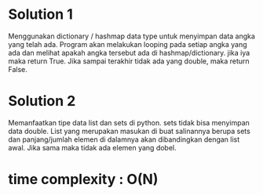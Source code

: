 # Solution 1

Menggunakan dictionary / hashmap data type untuk menyimpan data angka yang telah ada. 
Program akan melakukan looping pada setiap angka yang ada dan melihat apakah angka tersebut ada di hashmap/dictionary.
jika iya maka return True. Jika sampai terakhir tidak ada yang double, maka return False.

# Solution 2

Memanfaatkan tipe data list dan sets di python. sets tidak bisa menyimpan data double. List yang merupakan masukan di buat salinannya berupa sets dan panjang/jumlah elemen di dalamnya akan dibandingkan dengan list awal. Jika sama maka tidak ada elemen yang dobel.

# time complexity : O(N)
